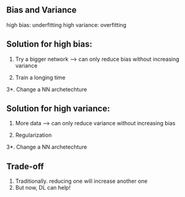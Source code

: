 ## Bias and Variance
high bias: underfitting 
high variance: overfitting

## Solution for high bias:
1. Try a bigger network --> can only reduce bias without increasing variance

2. Train a longing time

3*. Change a NN archetechture


## Solution for high variance:
1. More data --> can only reduce variance without increasing bias

2. Regularization

3*. Change a NN archetechture

## Trade-off
1. Traditionally. reducing one will increase another one
2. But now, DL can help!
